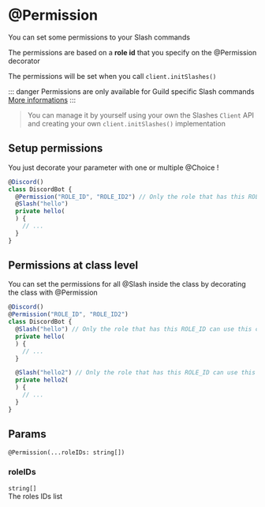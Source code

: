 # @Permission
You can set some permissions to your Slash commands

The permissions are based on a **role id** that you specify on the @Permission decorator

The permissions will be set when you call `client.initSlashes()`

::: danger
Permissions are only available for Guild specific Slash commands  
[More informations](https://discord.js.org/#/docs/main/master/class/ApplicationCommand?scrollTo=setPermissions)
:::

> You can manage it by yourself using your own the Slashes `Client` API and creating your own `client.initSlashes()` implementation

## Setup permissions
You just decorate your parameter with one or multiple @Choice ! 

```ts
@Discord()
class DiscordBot {
  @Permission("ROLE_ID", "ROLE_ID2") // Only the role that has this ROLE_ID can use this command
  @Slash("hello")
  private hello(
  ) {
    // ...
  }
}
```

## Permissions at class level
You can set the permissions for all @Slash inside the class by decorating the class with @Permission
```ts
@Discord()
@Permission("ROLE_ID", "ROLE_ID2")
class DiscordBot {
  @Slash("hello") // Only the role that has this ROLE_ID can use this command
  private hello(
  ) {
    // ...
  }

  @Slash("hello2") // Only the role that has this ROLE_ID can use this command
  private hello2(
  ) {
    // ...
  }
}
```

## Params
`@Permission(...roleIDs: string[])`

### roleIDs
`string[]`  
The roles IDs list
